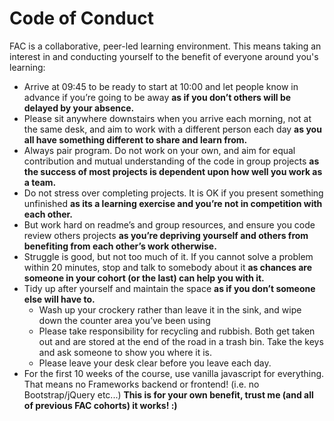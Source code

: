 # Code of Conduct
 
 FAC is a collaborative, peer-led learning environment. This means taking an interest in and conducting yourself to the benefit of everyone around you's learning:
 
- Arrive at 09:45 to be ready to start at 10:00 and let people know in advance if you’re going to be away **as if you don’t others will be delayed by your absence.**
- Please sit anywhere downstairs when you arrive each morning, not at the same desk, and aim to work with a different person each day **as you all have something different to share and learn from.**
- Always pair program. Do not work on your own, and aim for equal contribution and mutual understanding of the code in group projects **as the success of most projects is dependent upon how well you work as a team.**
- Do not stress over completing projects. It is OK if you present something unfinished **as its a learning exercise and you’re not in competition with each other.**
- But work hard on readme’s and group resources, and ensure you code review others projects **as you’re depriving yourself and others from benefiting from each other’s work otherwise.**
- Struggle is good, but not too much of it. If you cannot solve a problem within 20 minutes, stop and talk to somebody about it **as chances are someone in your cohort (or the last) can help you with it.**
- Tidy up after yourself and maintain the space **as if you don’t someone else will have to.**
   * Wash up your crockery rather than leave it in the sink, and wipe down the counter area you’ve been using
   * Please take responsibility for recycling and rubbish. Both get taken out and are stored at the end of the road in a trash bin. Take the keys and ask someone to show you where it is.
   * Please leave your desk clear before you leave each day.
- For the first 10 weeks of the course, use vanilla javascript for everything. That means no Frameworks backend or frontend! (i.e. no Bootstrap/jQuery etc...) **This is for your own benefit, trust me (and all of previous FAC cohorts) it works! :)**
